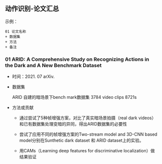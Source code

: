 ## 动作识别-论文汇总

示例：

```
01 论文名称
+ 数据集
+ 方法
+ 备注
```

### 01 ARID: A Comprehensive Study on Recognizing Actions in the Dark and A New Benchmark Dataset

+ 时间：2021. 07 arXiv.

+ 数据集

  ARID 自建的暗场景下bench mark数据集 3784 video clips 8721s

+ 方法或贡献

  - 通过尝试了5种帧增强方案，对比了真实暗场景拍摄（real dark videos）和已有数据集处理变暗的异同，得出ARID数据集的必要性

  - 尝试了应用不同的帧增强方案的Two-stream model and 3D-CNN based model分别在Sunthetic dark dataset 和 ARID dataset上的实验。

  + 用CAMs（Learning deep features for discriminative localization）做结果验证

